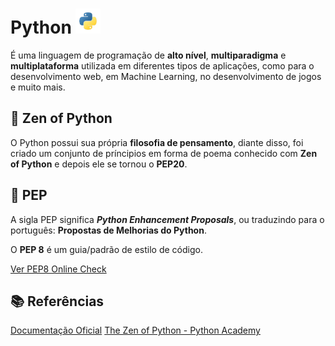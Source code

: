 # Python <img width="40" src="https://raw.githubusercontent.com/github/explore/80688e429a7d4ef2fca1e82350fe8e3517d3494d/topics/python/python.png"></img>

É uma linguagem de programação de **alto nível**, **multiparadigma** e **multiplataforma** utilizada em diferentes tipos de aplicações, como para o desenvolvimento web, em Machine Learning, no desenvolvimento de jogos e muito mais.

## :bookmark_tabs: Zen of Python 

O Python possui sua própria **filosofia de pensamento**, diante disso, foi criado um conjunto de príncipios em forma de poema conhecido com **Zen of Python** e depois ele se tornou o **PEP20**.

## :page_with_curl: PEP

A sigla PEP significa ***Python Enhancement Proposals***, ou traduzindo para o português: **Propostas de Melhorias do Python**.

O **PEP 8** é um guia/padrão de estilo de código.

[Ver PEP8 Online Check](http://pep8online.com/)

## :books: Referências

[Documentação Oficial](https://www.python.org/)
[The Zen of Python - Python Academy](https://pythonacademy.com.br/zen-of-python)
